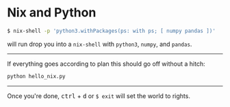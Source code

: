 # Nix and Python
```bash
$ nix-shell -p 'python3.withPackages(ps: with ps; [ numpy pandas ])'
```
will run drop you into a `nix-shell` with `python3`, `numpy`, and `pandas`.

---
If everything goes according to plan this should go off without a hitch:
```bash
python hello_nix.py
```

---
Once you're done, <kbd>ctrl</kbd> + <kbd>d</kbd> or `$ exit` will set the world to rights.

